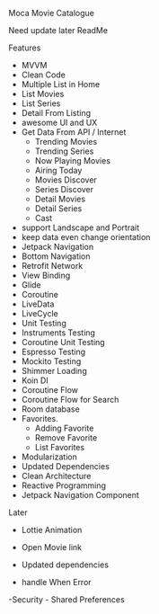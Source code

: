 Moca 
Movie Catalogue



Need update later ReadMe

Features
- MVVM
- Clean Code
- Multiple List in Home 
- List Movies
- List Series
- Detail From Listing
- awesome UI and UX
- Get Data From API / Internet
    - Trending Movies
    - Trending Series
    - Now Playing Movies
    - Airing Today
    - Movies Discover
    - Series Discover
    - Detail Movies
    - Detail Series
    - Cast
- support Landscape and Portrait
- keep data even change orientation
- Jetpack Navigation
- Bottom Navigation
- Retrofit Network
- View Binding
- Glide
- Coroutine
- LiveData
- LiveCycle
- Unit Testing
- Instruments Testing
- Coroutine Unit Testing
- Espresso Testing
- Mockito Testing
- Shimmer Loading
- Koin DI
- Coroutine Flow
- Coroutine Flow for Search
- Room database
- Favorites. 
    - Adding Favorite
    - Remove Favorite
    - List Favorites
- Modularization 
- Updated Dependencies
- Clean Architecture
- Reactive Programming
- Jetpack Navigation Component 


Later

- Lottie Animation
- Open Movie link
- Updated dependencies

- handle When Error

-Security
    - Shared Preferences 
    